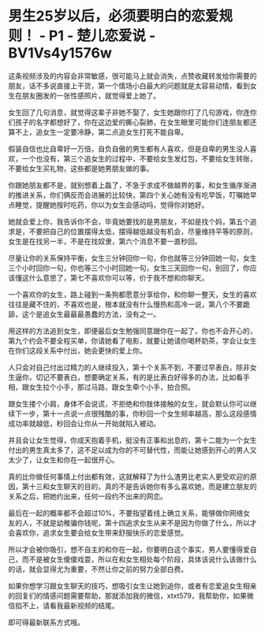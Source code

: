 # 男生25岁以后，必须要明白的恋爱规则！ - P1 - 楚儿恋爱说 - BV1Vs4y1576w

这条视频涉及的内容会非常敏感，很可能马上就会消失，点赞收藏转发给你需要的朋友，话不多说直接上干货，第一个情场小白最大的问题就是太容易动情，看到女生在朋友圈发的一张性感照片，就觉得爱上她了。

女生回了几句消息，就觉得这辈子非她不娶了，女生她跟你打了几句游戏，你连你们孩子的名字都想好了，你在这边爱的撕心裂肺，在女生眼里可能你们连朋友都还算不上，追女生一定要冷静，第二点追女生打死不能自卑。

假装自信也比自卑好一万倍，自负自傲的男生都有人喜欢，但是自卑的男生没人喜欢，一个也没有，第三个追女生的过程中，不要给女生发红包，不要给女生转账，不要给女生买礼物，这些都是她男朋友做的事。

你跟她朋友都不是，就别想着上磊了，不急于求成不做越界的事，和女生循序渐进的推进关系，你们俩反而会进展的比较快，第四个关心她有没有吃早饭，叮嘱她早点睡觉，提醒她按时吃药，你以为女生会感动吗，觉得你对她好。

她就会爱上你，我告诉你不会，毕竟她要找的是男朋友，不如是找个妈，第五个追求是，不要把自己的位置摆得太低，摆得越低越没有机会，尽量维持平等的原则，女生是在找另一半，不是在找奴隶，第六个消息不要一直秒回。

尽量让你的关系保持平衡，女生三分钟回你一句，你也就等三分钟回她一句，女生三个小时回你一句，你也等三个小时回她一句，女生三天回你一句，别回了，你应该懂这什么意思了，第七不喜欢你可以等，价于我不想和你聊天。

一个喜欢你的女生，路上碰到一条狗都愿意分享给你，和你聊一整天，女生的喜欢往往是藏不住的，不喜欢也是，根本就没有什么慢热和高冷一说，第八个不要跪舔，这个是追女生最最最愚蠢的方法，没有之一。

用这样的方法追到女生，即便最后女生勉强同意跟你在一起了，你也不会开心的，第九个约会不要全程买单，你请她看了电影，就要让她请你喝杯奶茶，学会让女生在你们这段关系中付出，她会更快的爱上你。

人只会对自己付出过精力的人继续投入，第十个关系不到，不要过早表白，除非女生逼你，切记不要表白，想要确定关系，有的是比表白好得多的办法，比如看手相，跟女生拉个小手，那过马路，跟女生牵个小手，拍合照。

跟女生搂个小肩，身体不会说谎，不拒绝和你肢体接触的女生，就会默认你可以继续下一步，第十一点说一点很残酷的事，你秒回一个女生频率越高，那么这段感情成功率就越低，秒回会让你从一开始就陷入被动。

并且会让女生觉得，你成天抱着手机，挺没有正事和出息的，第十二能为一个女生付出的男生真太多了，这不足以成为你的不可替代性，而能让她感到开心的男人又太少了，让女生和你在一起很开心。

真的比你做任何事情上付出都有效，这就解释了为什么渣男比老实人更受欢迎的原因，第十三和女生聊天的目的，真的不是告诉她你有多么喜欢她，而是建立朋友的关系之后，把她约出来，任何一段约不出来的网恋。

最后在一起的概率都不会超过10%，不要指望着线上确立关系，能够做你网络女友的人，不就是幼稚骗你钱呢，第十四追求女生从来不是因为你做了什么，所以才会喜欢你，追求女生要会给女生带来舒服快乐的恋爱感觉。

所以才会被你吸引，想不自主的和你在一起，你要明白这个事实，男人要懂得爱自己，而不是被女生傻傻戏耍，所以在和女生相处每个阶段，具体该说什么该做什么的话，就会显得尤为重要，不然让你之前的努力全部白费。

如果你想学习跟女生聊天的技巧，想吸引女生让她到追你，或者有恋爱追女生相亲的回复们的情感问题需要帮助，那就添加我的微信，xtxt579，我帮助你，如果微信掐不上，请看我最新视频的结尾。

即可得最新联系方式哦。